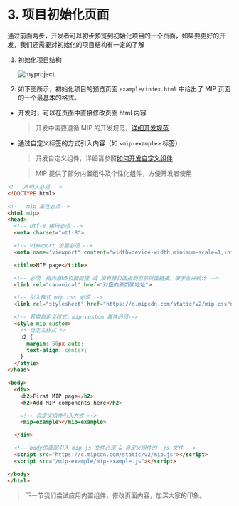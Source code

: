 # 3. 项目初始化页面

通过前面两步，开发者可以初步预览到初始化项目的一个页面，如果要更好的开发，我们还需要对初始化的项目结构有一定的了解

1. 初始化项目结构

    ![myproject](https://boscdn.baidu.com/assets/mip/codelab/project.jpg)


2. 如下图所示，初始化项目的预览页面 `example/index.html` 中给出了 MIP 页面的一个最基本的格式。

  - 开发时，可以在页面中直接修改页面 html 内容

    > 开发中需要遵循 MIP 的开发规范，[详细开发规范](../../guide/mip-standard/mip-html-spec.md)

  - 通过自定义标签的方式引入内容（如 `<mip-example>` 标签）

    > 开发自定义组件，详细请参照[如何开发自定义组件](../component-development/introduction.md)

    > MIP 提供了部分内置组件及个性化组件，方便开发者使用


  ``` html
<!-- 声明头必须 -->
<!DOCTYPE html>

<!--  mip 属性必须-->
<html mip>
  <head>
    <!-- utf-8 编码必须 -->
    <meta charset="utf-8">

    <!-- viewport 设置必须 -->
    <meta name="viewport" content="width=device-width,minimum-scale=1,initial-scale=1">

    <title>MIP page</title>

    <!-- 必须：指向原h5页面链接 或 没有原页面指到当前页面链接，便于合并统计 -->
    <link rel="canonical" href="对应的原页面地址">

    <!-- 引入样式 mip.css 必须 -->
    <link rel="stylesheet" href="https://c.mipcdn.com/static/v2/mip.css">

    <!-- 若需自定义样式，mip-custom 属性必须-->
    <style mip-custom>
      /* 自定义样式 */
      h2 {
        margin: 50px auto;
        text-align: center;
      }
    </style>
  </head>

  <body>
    <div>
      <h2>First MIP page</h2>
      <h2>Add MIP components here</h2>

      <!-- 自定义组件引入方式 -->
      <mip-example></mip-example>

    </div>

    <!-- body的底部引入 mip.js 文件必须 & 自定义组件的 .js 文件 -->
    <script src="https://c.mipcdn.com/static/v2/mip.js"></script>
    <script src="/mip-example/mip-example.js"></script>

  </body>
</html>
  ```

> 下一节我们尝试应用内置组件，修改页面内容，加深大家的印象。

